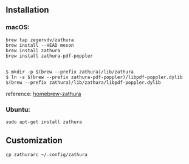 ## Installation
### macOS:
```
brew tap zegervdv/zathura
brew install --HEAD meson
brew install zathura
brew install zathura-pdf-poppler
```
```

$ mkdir -p $(brew --prefix zathura)/lib/zathura
$ ln -s $(brew --prefix zathura-pdf-poppler)/libpdf-poppler.dylib $(brew --prefix zathura)/lib/zathura/libpdf-poppler.dylib
```
reference: [homebrew-zathura](https://github.com/zegervdv/homebrew-zathura)

### Ubuntu:
```
sudo apt-get install zathura
```

## Customization
```
cp zathurarc ~/.config/zathura
```

